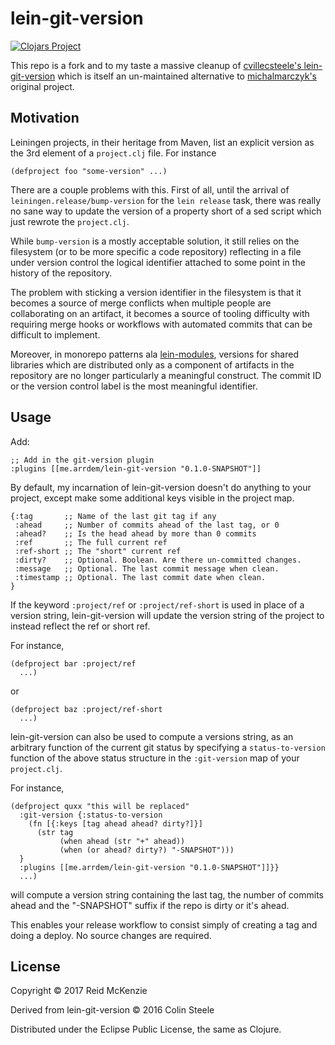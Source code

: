 # lein-git-version

[![Clojars Project](https://img.shields.io/clojars/v/me.arrdem/lein-git-version.svg)](https://clojars.org/me.arrdem/lein-git-version)

This repo is a fork and to my taste a massive cleanup of
[cvillecsteele's
lein-git-version](https://github.com/cvillecsteele/lein-git-version)
which is itself an un-maintained alternative to
[michalmarczyk's](https://github.com/michalmarczyk/lein-git-version)
original project.

## Motivation

Leiningen projects, in their heritage from Maven, list an explicit
version as the 3rd element of a `project.clj` file. For instance

    (defproject foo "some-version" ...)

There are a couple problems with this.  First of all, until the
arrival of `leiningen.release/bump-version` for the `lein release`
task, there was really no sane way to update the version of a property
short of a sed script which just rewrote the `project.clj`.

While `bump-version` is a mostly acceptable solution, it still relies
on the filesystem (or to be more specific a code repository)
reflecting in a file under version control the logical identifier
attached to some point in the history of the repository.

The problem with sticking a version identifier in the filesystem is
that it becomes a source of merge conflicts when multiple people are
collaborating on an artifact, it becomes a source of tooling
difficulty with requiring merge hooks or workflows with automated
commits that can be difficult to implement.

Moreover, in monorepo patterns ala
[lein-modules](https://github.com/jcrossley3/lein-modules), versions
for shared libraries which are distributed only as a component of
artifacts in the repository are no longer particularly a meaningful
construct. The commit ID or the version control label is the most
meaningful identifier.

## Usage

Add: 

    ;; Add in the git-version plugin
    :plugins [[me.arrdem/lein-git-version "0.1.0-SNAPSHOT"]]

By default, my incarnation of lein-git-version doesn't do anything to
your project, except make some additional keys visible in the project
map.

    {:tag       ;; Name of the last git tag if any
	 :ahead     ;; Number of commits ahead of the last tag, or 0
	 :ahead?    ;; Is the head ahead by more than 0 commits
	 :ref       ;; The full current ref
	 :ref-short ;; The "short" current ref
	 :dirty?    ;; Optional. Boolean. Are there un-committed changes.
	 :message   ;; Optional. The last commit message when clean.
	 :timestamp ;; Optional. The last commit date when clean.
	}

If the keyword `:project/ref` or `:project/ref-short` is used in place
of a version string, lein-git-version will update the version string
of the project to instead reflect the ref or short ref.

For instance,

    (defproject bar :project/ref
	  ...)
	  
or

	(defproject baz :project/ref-short
	  ...)

lein-git-version can also be used to compute a versions string, as an
arbitrary function of the current git status by specifying a
`status-to-version` function of the above status structure in the
`:git-version` map of your `project.clj`.

For instance,

    (defproject quxx "this will be replaced"
      :git-version {:status-to-version 
	    (fn [{:keys [tag ahead ahead? dirty?]}]
		  (str tag
		       (when ahead (str "+" ahead))
			   (when (or ahead? dirty?) "-SNAPSHOT")))
	  }
      :plugins [[me.arrdem/lein-git-version "0.1.0-SNAPSHOT"]]}}
      ...)
	  
will compute a version string containing the last tag, the number of
commits ahead and the "-SNAPSHOT" suffix if the repo is dirty or it's
ahead.

This enables your release workflow to consist simply of creating a tag
and doing a deploy. No source changes are required.

## License

Copyright © 2017 Reid McKenzie

Derived from lein-git-version © 2016 Colin Steele

Distributed under the Eclipse Public License, the same as Clojure.
